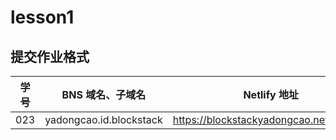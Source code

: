 # lesson1

## 提交作业格式

| 学号 |BNS 域名、子域名 | Netlify 地址 |
|---|---|---|
| 023 | yadongcao.id.blockstack | https://blockstackyadongcao.netlify.com/ |



